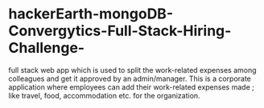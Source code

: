 # hackerEarth-mongoDB-Convergytics-Full-Stack-Hiring-Challenge-
full stack web app which is used to split the work-related expenses among colleagues and get it approved by an admin/manager. This is a corporate application where employees can add their work-related expenses made ; like travel, food, accommodation etc. for the organization.
